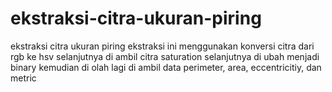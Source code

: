 # ekstraksi-citra-ukuran-piring
ekstraksi citra ukuran piring 
ekstraksi ini menggunakan konversi citra dari rgb ke hsv selanjutnya di ambil citra saturation
selanjutnya di ubah menjadi binary kemudian di olah lagi di ambil data perimeter, area, eccentricitiy, dan metric
